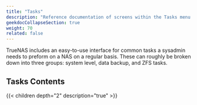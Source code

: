 ```yaml
---
title: "Tasks"
description: "Reference documentation of screens within the Tasks menu option."
geekdocCollapseSection: true
weight: 70
related: false
---
```


TrueNAS includes an easy-to-use interface for common tasks a sysadmin needs to preform on a NAS on a regular basis.
These can roughly be broken down into three groups: system level, data backup, and ZFS tasks.

<div class="noprint">

## Tasks Contents

{{< children depth="2" description="true" >}}

</div>
